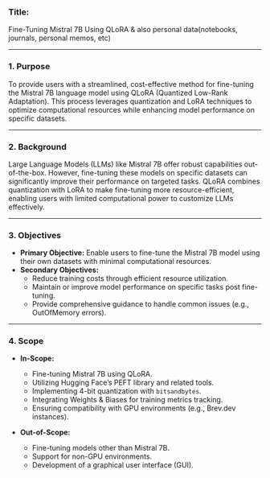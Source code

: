 
### **Title:**  
Fine-Tuning Mistral 7B Using QLoRA & also personal data(notebooks, journals, personal memos, etc)

---

### **1. Purpose**

To provide users with a streamlined, cost-effective method for fine-tuning the Mistral 7B language model using QLoRA (Quantized Low-Rank Adaptation). This process leverages quantization and LoRA techniques to optimize computational resources while enhancing model performance on specific datasets.

---

### **2. Background**

Large Language Models (LLMs) like Mistral 7B offer robust capabilities out-of-the-box. However, fine-tuning these models on specific datasets can significantly improve their performance on targeted tasks. QLoRA combines quantization with LoRA to make fine-tuning more resource-efficient, enabling users with limited computational power to customize LLMs effectively.

---

### **3. Objectives**

- **Primary Objective:** Enable users to fine-tune the Mistral 7B model using their own datasets with minimal computational resources.
- **Secondary Objectives:**
  - Reduce training costs through efficient resource utilization.
  - Maintain or improve model performance on specific tasks post fine-tuning.
  - Provide comprehensive guidance to handle common issues (e.g., OutOfMemory errors).

---

### **4. Scope**

- **In-Scope:**
  - Fine-tuning Mistral 7B using QLoRA.
  - Utilizing Hugging Face’s PEFT library and related tools.
  - Implementing 4-bit quantization with `bitsandbytes`.
  - Integrating Weights & Biases for training metrics tracking.
  - Ensuring compatibility with GPU environments (e.g., Brev.dev instances).

- **Out-of-Scope:**
  - Fine-tuning models other than Mistral 7B.
  - Support for non-GPU environments.
  - Development of a graphical user interface (GUI).


